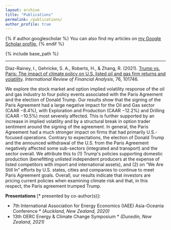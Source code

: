 ```yaml
---
layout: archive
title: "Publications"
permalink: /publications/
author_profile: true
---
```



{% if author.googlescholar %}
  You can also find my articles on <u><a href="{{author.googlescholar}}">my Google Scholar profile</a>.</u>
{% endif %}

{% include base_path %}

____________________________________________________________________________________________________________________________________________________________________
Diaz-Rainey, I., Gehricke, S. A., Roberts, H., & Zhang, R. (2021). [Trump vs. Paris: The impact of climate policy on U.S. listed oil and gas firm returns and volatility]([https://www.sciencedirect.com/science/article/pii/S1057521921000880]). *International Review of Financial Analysis*, 76, 101746.

We explore the stock market and option implied volatility response of the oil and gas industry to four policy events associated with the Paris Agreement and the election of Donald Trump. Our results show that the signing of the Paris Agreement had a large negative impact for the Oil and Gas sector (CAAR −8.4%), with Exploration and Production (CAAR −12.2%) and Drilling (CAAR −10.5%) most severely affected. This is further supported by an increase in implied volatility and by a structural break in option trader sentiment around the signing of the agreement. In general, the Paris Agreement had a much stronger impact on firms that had primarily U.S.-focused operations. Contrary to expectations, the election of Donald Trump and the announced withdrawal of the U.S. from the Paris Agreement negatively affected some sub-sectors (integrated and transport) and the sector overall. We attribute this to (1) Trump's policies supporting domestic production (benefitting unlisted independent producers at the expense of listed competitors with import and international assets), and (2) on “We Are Still In” efforts by U.S. states, cities and companies to continue to meet Paris Agreement goals. Overall, our results indicate that investors are pricing current policies when examining climate risk and that, in this respect, the Paris agreement trumped Trump.

**Presentations** [\* presented by co-author(s)]**:** 
- 7th International Association for Energy Economics (IAEE) Asia-Oceania Conference * *(Auckland, New Zealand, 2020)*
- 13th OERC Energy & Climate Change Symposium * *(Dunedin, New Zealand, 2021)*
